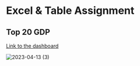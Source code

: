 # Excel & Table Assignment
## Top 20 GDP

[Link to the dashboard](https://public.tableau.com/views/Top_20_GDP/Dashboard1?:language=en-GB&:display_count=n&:origin=viz_share_link)

![2023-04-13 (3)](https://user-images.githubusercontent.com/126267763/231800603-051ae94d-0be3-421d-80a1-d7bbbab1c577.png)
